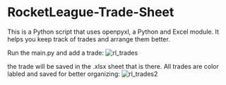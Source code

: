 # RocketLeague-Trade-Sheet
This is a Python script that uses openpyxl, a Python and Excel module.
It helps you keep track of trades and arrange them better.


Run the main.py and add a trade:
![rl_trades](https://user-images.githubusercontent.com/45268315/111537338-fbc65500-8773-11eb-8999-a5d19c26acf2.png)

the trade will be saved in the .xlsx sheet that is there.
All trades are color labled and saved for better organizing:
![rl_trades2](https://user-images.githubusercontent.com/45268315/111537369-07198080-8774-11eb-9f6e-16f5514e49c1.png)


